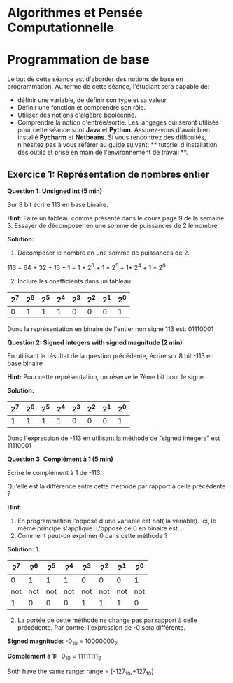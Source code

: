 Algorithmes et Pensée Computationnelle
======================================

# Programmation de base

Le but de cette séance est d'aborder des notions de base en programmation. Au terme de cette séance, l'étudiant sera capable de:
- définir une variable, de définir son type et sa valeur.
- Définir une fonction et comprendre son rôle.
- Utiliser des notions d'algèbre booléenne.
- Comprendre la notion d'entrée/sortie.
Les langages qui seront utilisés pour cette séance sont __Java__ et __Python__. Assurez-vous d'avoir bien installé __Pycharm__ et __Netbeans__. Si vous rencontrez des difficultés, n'hésitez pas à vous référer au guide suivant: ** tutoriel d'installation des outils et prise en main de l'environnement de travail **.


## Exercice 1: Représentation de nombres entier

**Question 1: Unsigned int (5 min)** 

Sur 8 bit écrire 113 en base binaire.

**Hint:** Faire un tableau comme présenté dans le cours page 9 de la semaine 3. Essayer de décomposer en une somme de puissances de 2 le nombre.

**Solution:** 
1. Décomposer le nombre en une somme de puissances de 2.

113 = 64 + 32 + 16 + 1 = 1 * 2<sup>6</sup> + 1 * 2<sup>5</sup> + 1* 2<sup>4</sup> + 1 * 2<sup>0</sup>

2.  Inclure les coefficients dans un tableau:

| 2<sup>7</sup> | 2<sup>6</sup> | 2<sup>5</sup> | 2<sup>4</sup> | 2<sup>3</sup> | 2<sup>2</sup> | 2<sup>1</sup> | 2<sup>0</sup> |
| --------- | --------- | --------- | --------- | --------- | --------- | --------- | --------- |
| 0 | 1 | 1 | 1 | 0 | 0 | 0 | 1 |

Donc la représentation en binaire de l'entier non signé 113 est: 01110001


**Question 2: Signed integers with signed magnitude (2 min)**

En utilisant le résultat de la question précédente, écrire sur 8 bit -113 en base binaire 

**Hint:** Pour cette représentation, on réserve le 7ème bit pour le signe.

**Solution:**

| 2<sup>7</sup> | 2<sup>6</sup> | 2<sup>5</sup> | 2<sup>4</sup> | 2<sup>3</sup> | 2<sup>2</sup> | 2<sup>1</sup> | 2<sup>0</sup> |
| --------- | --------- | --------- | --------- | --------- | --------- | --------- | --------- |
| 1 | 1 | 1 | 1 | 0 | 0 | 0 | 1 |

Donc l'expression de -113 en utilisant la méthode de "signed integers" est 11110001

**Question 3: Complément à 1 (5 min)** 

Ecrire le complément à 1 de -113. 

Qu'elle est la différence entre cette méthode par rapport à celle précédente ?

**Hint:** 

1. En programmation l'opposé d'une variable est not( la variable). Ici, le même principe s'applique. L'opposé de 0 en binaire est...
2. Comment peut-on exprimer 0 dans cette méthode ?



**Solution:** 
1.

| 2<sup>7</sup> | 2<sup>6</sup> | 2<sup>5</sup> | 2<sup>4</sup> | 2<sup>3</sup> | 2<sup>2</sup> | 2<sup>1</sup> | 2<sup>0</sup> |
| --------- | --------- | --------- | --------- | --------- | --------- | --------- | --------- |
| 0 | 1 | 1 | 1 | 0 | 0 | 0 | 1 |
| not | not | not | not | not | not | not | not |
| 1 | 0 | 0 | 0 | 1 | 1 | 1 | 0 |

2. La portée de cette méthode ne change pas par rapport à celle précédente. Par contre, l'expression de -0 sera différente. 

**Signed magnitude:** -0<sub>10</sub> = 10000000<sub>2</sub>

**Complément à 1:** -0<sub>10</sub> = 11111111<sub>2</sub>

Both have the same range: range = [-127<sub>10</sub>,+127<sub>10</sub>] 


